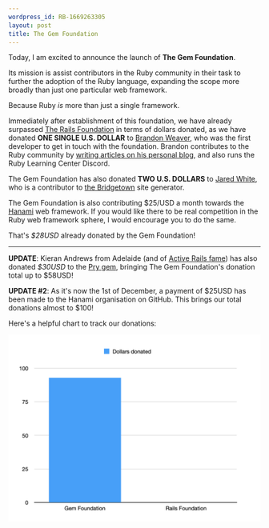 ```yaml
---
wordpress_id: RB-1669263305
layout: post
title: The Gem Foundation
---
```



<div class="text-3xl text-center"><p>Today, I am excited to announce the launch of <strong>The Gem Foundation</strong>.</p></div>

Its mission is assist contributors in the Ruby community in their task to further the adoption of the Ruby language, expanding the scope more broadly than just one particular web framework.

Because Ruby _is_ more than just a single framework.

Immediately after establishment of this foundation, we have already surpassed [The Rails Foundation](https://rubyonrails.org/2022/11/14/the-rails-foundation) in terms of dollars donated, as we have donated **ONE SINGLE U.S. DOLLAR** to [Brandon Weaver](https://ruby.social/@baweaver), who was the first developer to get in touch with the foundation. Brandon contributes to the Ruby community by [writing articles on his personal blog](https://dev.to/baweaver), and also runs the Ruby Learning Center Discord.

The Gem Foundation has also donated **TWO U.S. DOLLARS** to [Jared White](https://ruby.social/@jaredwhite@indieweb.social), who is a contributor to [the Bridgetown](https://www.bridgetownrb.com/) site generator.

The Gem Foundation is also contributing $25/USD a month towards the [Hanami](https://github.com/sponsors/hanami) web framework. If you would like there to be real competition in the Ruby web framework sphere, I would encourage you to do the same.

That's _$28USD_ already donated by the Gem Foundation!

----

**UPDATE**: Kieran Andrews from Adelaide (and of [Active Rails fame](https://activerailsbook.com)) has also donated _$30USD_ to the [Pry gem](https://github.com/pry/pry), bringing The Gem Foundation's donation total up to $58USD!

**UPDATE #2**: As it's now the 1st of December, a payment of $25USD has been made to the Hanami organisation on GitHub. This brings our total donations almost to $100!

Here's a helpful chart to track our donations:

![The Gem Foundation donations](/images/gem-foundation/donations.png)
